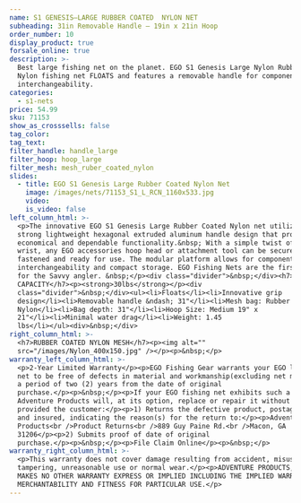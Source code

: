 ```yaml
---
name: S1 GENESIS—LARGE RUBBER COATED  NYLON NET
subheading: 31in Removable Handle — 19in x 21in Hoop
order_number: 10
display_product: true
forsale_online: true
description: >-
  Best large fishing net on the planet. EGO S1 Genesis Large Nylon Rubber Coated
  Nylon fishing net FLOATS and features a removable handle for component
  interchangeability.
categories:
  - s1-nets
price: 54.99
sku: 71153
show_as_crosssells: false
tag_color:
tag_text:
filter_handle: handle_large
filter_hoop: hoop_large
filter_mesh: mesh_ruber_coated_nylon
slides:
  - title: EGO S1 Genesis Large Rubber Coated Nylon Net
    image: /images/nets/71153_S1_L_RCN_1160x533.jpg
    video:
    is_video: false
left_column_html: >-
  <p>The innovative EGO S1 Genesis Large Rubber Coated Nylon net utilizes a
  strong lightweight hexagonal extruded aluminum handle design that provides
  economical and dependable functionality.&nbsp; With a simple twist of the
  wrist, any EGO accessories hoop head or attachment tool can be securely
  fastened and ready for use. The modular platform allows for component
  interchangeability and compact storage. EGO Fishing Nets are the first choice
  for the Savvy angler. &nbsp;</p><div class="divider">&nbsp;</div><h7>MAX LOAD
  CAPACITY</h7><p><strong>30lbs</strong></p><div
  class="divider">&nbsp;</div><ul><li>Floats</li><li>Innovative grip
  design</li><li>Removable handle &ndash; 31"</li><li>Mesh bag: Rubber Coated
  Nylon</li><li>Bag depth: 31"</li><li>Hoop Size: Medium 19" x
  21"</li><li>Minimal water drag</li><li>Weight: 1.45
  lbs</li></ul><div>&nbsp;</div>
right_column_html: >-
  <h7>RUBBER COATED NYLON MESH</h7><p><img alt=""
  src="/images/Nylon_400x150.jpg" /></p><p>&nbsp;</p>
warranty_left_column_html: >-
  <p>2-Year Limited Warranty</p><p>EGO Fishing Gear warrants your EGO landing
  net to be free of defects in material and workmanship(excluding net mesh) for
  a period of two (2) years from the date of original
  purchase.</p><p>&nbsp;</p><p>If your EGO fishing net exhibits such a defect,
  Adventure Products will, at its option, replace or repair it without charge,
  provided the customer:</p><p>1) Returns the defective product, postage paid
  and insured, indicating the reason(s) for the return to:</p><p>Adventure
  Products<br />Product Returns<br />889 Guy Paine Rd.<br />Macon, GA
  31206</p><p>2) Submits proof of date of original
  purchase.</p><p>&nbsp;</p><p>File Claim Online</p><p>&nbsp;</p>
warranty_right_column_html: >-
  <p>This warranty does not cover damage resulting from accident, misuse, abuse,
  tampering, unreasonable use or normal wear.</p><p>ADVENTURE PRODUCTS, INC.
  MAKES NO OTHER WARRANTY EXPRESS OR IMPLIED INCLUDING THE IMPLIED WARRANTIES OF
  MERCHANTABILITY AND FITNESS FOR PARTICULAR USE.</p>
---
```

